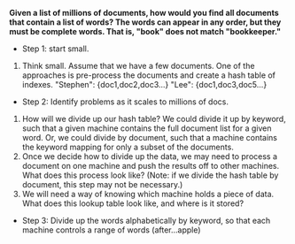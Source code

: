 **Given a list of millions of documents, how would you find all documents that contain a list of words? The words can appear in any order, but they must be complete words. That is, "book" does not match "bookkeeper."**
* Step 1: start small.
1. Think small. Assume that we have a few documents.
One of the approaches is pre-process the documents and create a hash table of indexes.
"Stephen": {doc1,doc2,doc3...}
"Lee": {doc1,doc3,doc5...}

* Step 2: Identify problems as it scales to millions of docs.
1. How will we divide up our hash table? We could divide it up by keyword, such that a given machine contains the full document list for a given word. Or, we could divide by document, such that a machine contains the keyword mapping for only a subset of the documents.
2. Once we decide how to divide up the data, we may need to process a document on one machine and push the results off to other machines. What does this process look like? (Note: if we divide the hash table by document, this step may not be necessary.)
3. We will need a way of knowing which machine holds a piece of data. What does this lookup table look like, and where is it stored?

* Step 3: Divide up the words alphabetically by keyword, so that each machine controls a range of words (after...apple)
